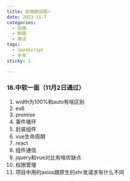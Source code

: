 ```yaml
---
title: 前端面试题🔥
date: 2023-11-7
categories:
  - 前端
  - 刷题
  - 面试
tags:
  - JavaScript
  - 手写
sticky: 1

---
```

### 18.中软一面（11月2日通过）

1. width为100%和auto有啥区别
2. es6
3. promise
4. 事件循环
5. 封装组件
6. vue生命周期
7. react
8. 组件通信
9. jquery和vue对比有啥优缺点
10. 权限管理
11. 项目中用的axios跟原生的xhr发请求有什么不同







